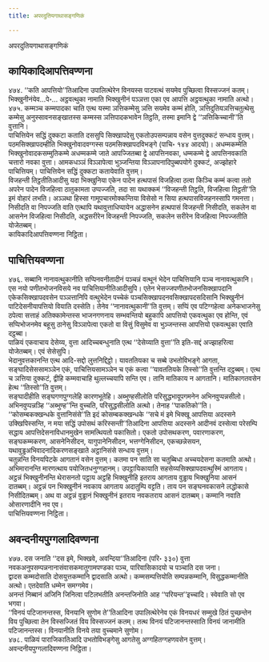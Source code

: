 ```yaml
---
title: अपरदुतियगाथासङ्गणिकं

---
```

अपरदुतियगाथासङ्गणिकं  


## कायिकादिआपत्तिवण्णना

४७४. ‘‘कति आपत्तियो’’तिआदिना उपालित्थेरेन विनयस्स पाटवत्थं सयमेव पुच्छित्वा विस्सज्जनं कतम्। भिक्खुनीनंयेव…पे॰… अट्ठवत्थुका नामाति भिक्खुनीनं पञ्ञत्ता एका एव आपत्ति अट्ठवत्थुका नामाति अत्थो।  
४७५. कम्मञ्च कम्मपादका चाति एत्थ यस्मा ञत्तिकम्मेसु ञत्ति सयमेव कम्मं होति, ञत्तिदुतियञत्तिचतुत्थेसु कम्मेसु अनुस्सावनसङ्खातस्स कम्मस्स ञत्तिपादकभावेन तिट्ठति, तस्मा इमानि द्वे ‘‘ञत्तिकिच्चानी’’ति वुत्तानि।  
पाचित्तियेन सद्धिं दुक्कटा कताति दससुपि सिक्खापदेसु एकतोउपसम्पन्नाय वसेन वुत्तदुक्कटं सन्धाय वुत्तम्। पठमसिक्खापदम्हीति भिक्खुनोवादवग्गस्स पठमसिक्खापदविभङ्गे (पाचि॰ १४४ आदयो)। अधम्मकम्मेति भिक्खुनोवादकसम्मुतिकम्मे अधम्मकम्मे जाते आपज्जितब्बा द्वे आपत्तिनवका, धम्मकम्मे द्वे आपत्तिनवकाति चत्तारो नवका वुत्ता। आमकधञ्ञं विञ्ञापेत्वा भुञ्जन्तिया विञ्ञापनादिपुब्बपयोगे दुक्कटं, अज्झोहारे पाचित्तियम्। पाचित्तियेन सद्धिं दुक्कटा कतायेवाति वुत्तम्।  
विजहन्ती तिट्ठतीतिआदीसु यदा भिक्खुनिया एकेन पादेन हत्थपासं विजहित्वा ठत्वा किञ्चि कम्मं कत्वा ततो अपरेन पादेन विजहित्वा ठातुकामता उप्पज्जति, तदा सा यथाक्कमं ‘‘विजहन्ती तिट्ठति, विजहित्वा तिट्ठती’’ति इमं वोहारं लभति। अञ्ञथा हिस्सा गामूपचारमोक्कन्तिया विसेसो न सिया हत्थपासविजहनस्सापि गमनत्ता। निसीदति वा निपज्जति वाति एत्थापि यथावुत्ताधिप्पायेन अद्धासनेन हत्थपासं विजहन्ती निसीदति, सकलेन वा आसनेन विजहित्वा निसीदति, अद्धसरीरेन विजहन्ती निपज्जति, सकलेन सरीरेन विजहित्वा निपज्जतीति योजेतब्बम्।  
कायिकादिआपत्तिवण्णना निट्ठिता।  


## पाचित्तियवण्णना

४७६. सब्बानि नानावत्थुकानीति सप्पिनवनीतादीनं पञ्चन्नं वत्थूनं भेदेन पाचित्तियानि पञ्च नानावत्थुकानि। एस नयो पणीतभोजनविसये नव पाचित्तियानीतिआदीसुपि। एतेन भेसज्जपणीतभोजनसिक्खापदानि एकेकसिक्खापदवसेन पञ्ञत्तानिपि वत्थुभेदेन पच्चेकं पञ्चसिक्खापदनवसिक्खापदसदिसानि भिक्खुनीनं पाटिदेसनीयापत्तियो वियाति दस्सेति। तेनेव ‘‘नानावत्थुकानी’’ति वुत्तम्। सप्पिं एव पटिग्गहेत्वा अनेकभाजनेसु ठपेत्वा सत्ताहं अतिक्कामेन्तस्स भाजनगणनाय सम्भवन्तियो बहुकापि आपत्तियो एकवत्थुका एव होन्ति, एवं सप्पिभोजनमेव बहूसु ठानेसु विञ्ञापेत्वा एकतो वा विसुं विसुमेव वा भुञ्जन्तस्स आपत्तियो एकवत्थुका एवाति दट्ठब्बा।  
पाळियं एकवाचाय देसेय्य, वुत्ता आदिच्चबन्धुनाति एत्थ ‘‘देसेय्याति वुत्ता’’ति इति-सद्दं अज्झाहरित्वा योजेतब्बम्। एवं सेसेसुपि।  
भेदानुवत्तकानन्ति एत्थ आदि-सद्दो लुत्तनिद्दिट्ठो। यावततियका च सब्बे उभतोविभङ्गे आगता, सङ्घादिसेससामञ्ञेन एकं, पाचित्तियसामञ्ञेन च एकं कत्वा ‘‘यावततियके तिस्सो’’ति वुत्तन्ति दट्ठब्बम्। एत्थ च ञत्तिया दुक्कटं, द्वीहि कम्मवाचाहि थुल्लच्चयापि सन्ति एव। तानि मातिकाय न आगतानि। मातिकागतवसेन हेत्थ ‘‘तिस्सो’’ति वुत्तम्।  
सङ्घादीहीति सङ्घगणपुग्गलेहि कारणभूतेहि। अब्भुण्हसीलोति परिसुद्धभावूपगमनेन अभिनवुप्पन्नसीलो। अभिनवुप्पन्नञ्हि ‘‘अब्भुण्ह’’न्ति वुच्चति, परिसुद्धसीलोति अत्थो। तेनाह ‘‘पाकतिको’’ति।  
‘‘कोसम्बकक्खन्धके वुत्तानिसंसे’’ति इदं कोसम्बकक्खन्धके ‘‘सचे मं इमे भिक्खू आपत्तिया अदस्सने उक्खिपिस्सन्ति, न मया सद्धिं उपोसथं करिस्सन्ती’’तिआदिना आपत्तिया अदस्सने आदीनवं दस्सेत्वा परेसम्पि सद्धाय आपत्तिदेसनाविधानमुखेन सामत्थियतो पकासितो। एकतो उपोसथकरण, पवारणाकरण, सङ्घकम्मकरण, आसनेनिसीदन, यागुपानेनिसीदन, भत्तग्गेनिसीदन, एकच्छन्नेसयन, यथावुड्ढअभिवादनादिकरणसङ्खाते अट्ठानिसंसे सन्धाय वुत्तम्।  
चतुन्नन्ति विनयपिटके आगतानं वसेन वुत्तम्। कतमा पन साति सा चतुब्बिधा अच्चयदेसना कतमाति अत्थो। अभिमारानन्ति मारणत्थाय पयोजितधनुग्गहानम्। उपट्ठायिकायाति सहसेय्यसिक्खापदवत्थुस्मिं आगताय।  
अट्ठन्नं भिक्खुनीनन्ति थेरासनतो पट्ठाय अट्ठहि भिक्खुनीहि इतराय आगताय वुड्ढाय भिक्खुनिया आसनं दातब्बम्। अट्ठन्नं पन भिक्खुनीनं नवकाय आगताय अदातुम्पि वट्टति। ताय पन सङ्घनवकासने लद्धोकासे निसीदितब्बम्। अथ वा अट्ठन्नं वुड्ढानं भिक्खुनीनं इतराय नवकतराय आसनं दातब्बम्। कम्मानि नवाति ओसारणादीनि नव एव।  
पाचित्तियवण्णना निट्ठिता।  


## अवन्दनीयपुग्गलादिवण्णना

४७७. दस जनाति ‘‘दस इमे, भिक्खवे, अवन्दिया’’तिआदिना (परि॰ ३३०) वुत्ता नवकअनुपसम्पन्ननानासंवासकमातुगामपण्डका पञ्च, पारिवासिकादयो च पञ्चाति दस जना।  
द्वादस कम्मदोसाति दोसयुत्तकम्मानि द्वादसाति अत्थो। कम्मसम्पत्तियोति सम्पन्नकम्मानि, विसुद्धकम्मानीति अत्थो। एतदेवाति धम्मेन समग्गमेव।  
अनन्तं निब्बानं अजिनि जिनित्वा पटिलभतीति अनन्तजिनोति आह ‘‘परियन्त’’इच्चादि। स्वेवाति सो एव भगवा।  
‘‘विनयं पटिजानन्तस्स, विनयानि सुणोम ते’’तिआदिना उपालित्थेरेनेव एकं विनयधरं सम्मुखे ठितं पुच्छन्तेन विय पुच्छित्वा तेन विस्सज्जितं विय विस्सज्जनं कतम्। तत्थ विनयं पटिजानन्तस्साति विनयं जानामीति पटिजानन्तस्स। विनयानीति विनये तया वुच्चमाने सुणोम।  
४७८. पाळियं पाराजिकातिआदि उभतोविभङ्गेसु आगतेसु अग्गहितग्गहणवसेन वुत्तम्।  
अवन्दनीयपुग्गलादिवण्णना निट्ठिता।  